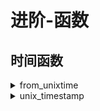 # 进阶-函数

## 时间函数

<details>

<summary>from_unixtime</summary>

把Unix时间戳（以秒为单位）转换成日期和时间的字符串。有两个参数，第一个参数是Unix时间戳，第二个参数是日期和时间的格式，如果省略第二个参数，那么默认的格式是yyyy-MM-dd HH:mm:ss

```sql
SELECT from_unixtime(1640995199); -- 返回'2021-12-31 23:59:59'
SELECT from_unixtime(1640995199, 'yyyy-MM-dd'); -- 返回'2021-12-31'
```

</details>

<details>

<summary>unix_timestamp</summary>

把日期和时间的字符串转换成Unix时间戳（以秒为单位）。它有两个参数，第一个参数是日期和时间的字符串，第二个参数是日期和时间的格式，如果省略第二个参数，那么默认的格式是yyyy-MM-dd HH:mm:ss。

```sql
SELECT unix_timestamp('2021-12-31 23:59:59'); -- 返回1640995199
SELECT unix_timestamp('2021-12-31', 'yyyy-MM-dd'); -- 返回1640956800
```

</details>
